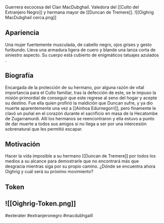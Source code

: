 Guerrera escocesa del Clan MacDubghail. Valedora del [[Culto del Extranjero Negro]] y hermana mayor de [[Duncan de Tremere]].
![[Oighrig MacDubghail cerca.png]]
## Apariencia 
Una mujer fuertemente musculada, de cabello negro, ojos grises y gesto furibundo. Lleva una armadura ligera de cuero y blande una lanza corta de siniestro aspecto. Su cuerpo está cubierto de enigmáticos tatuajes azulados . 
## Biografía 
Encargada de la protección de su hermano, por alguna razón de vital importancia para el Culto familiar, tras la defección de este,  se le impuso la misión  primordial de conseguir que este regrese al seno del hogar y acepte su destino. Fue ella quien profirió la maldición que Duncan sufre, y ya dio muerte aparentemente una vez a [[Ainhoa Edurnegorri]], pero finamente le clavó un puñal en el corazón durante el sacrificio en masa de la Hecatombe de Zugarramurdi. Allí los hermanos se reencontraron y ella estuvo a punto de dar muerte a todos sus amigos si no llega a ser por una intercesión sobrenatural que les permitió escapar. 
## Motivación
Hacer la vida imposible a su hermano [[Duncan de Tremere]] por todos los medios a su alcance para demostrarle que no encontrará más que desgracia mientras siga por su propio camino. ¿Dónde se encuentra ahora Oighrig y cuál será su próximo movimiento?

## Token 

![[Oighrig-Token.png]]
---
#exterater #extranjeronegro #macdubhgaill
